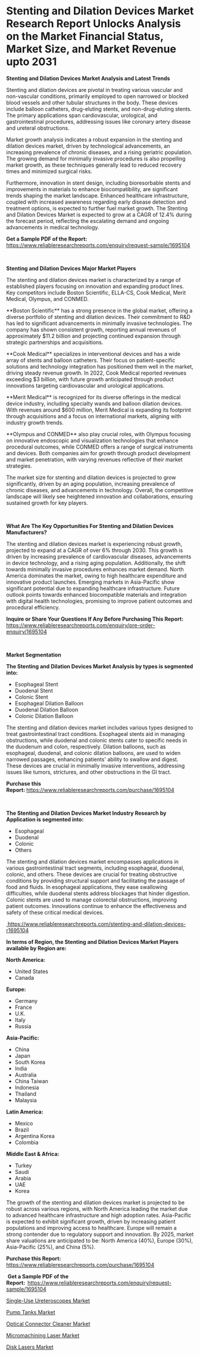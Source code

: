 <p><h1>Stenting and Dilation Devices Market Research Report Unlocks Analysis on the Market Financial Status, Market Size, and Market Revenue upto 2031</h1></p><p><strong>Stenting and Dilation Devices Market Analysis and Latest Trends</strong></p>
<p><p>Stenting and dilation devices are pivotal in treating various vascular and non-vascular conditions, primarily employed to open narrowed or blocked blood vessels and other tubular structures in the body. These devices include balloon catheters, drug-eluting stents, and non-drug-eluting stents. The primary applications span cardiovascular, urological, and gastrointestinal procedures, addressing issues like coronary artery disease and ureteral obstructions.</p><p>Market growth analysis indicates a robust expansion in the stenting and dilation devices market, driven by technological advancements, an increasing prevalence of chronic diseases, and a rising geriatric population. The growing demand for minimally invasive procedures is also propelling market growth, as these techniques generally lead to reduced recovery times and minimized surgical risks.</p><p>Furthermore, innovation in stent design, including bioresorbable stents and improvements in materials to enhance biocompatibility, are significant trends shaping the market landscape. Enhanced healthcare infrastructure, coupled with increased awareness regarding early disease detection and treatment options, is expected to further fuel market growth. The Stenting and Dilation Devices Market is expected to grow at a CAGR of 12.4% during the forecast period, reflecting the escalating demand and ongoing advancements in medical technology.</p></p>
<p><strong>Get a Sample PDF of the Report:&nbsp;</strong> <a href="https://www.reliableresearchreports.com/enquiry/request-sample/1695104?utm_campaign=83&utm_medium=2&utm_source=Github&utm_content=ia&utm_term=17122024&utm_id=stenting-and-dilation-devices">https://www.reliableresearchreports.com/enquiry/request-sample/1695104</a></p>
<p>&nbsp;</p>
<p><strong>Stenting and Dilation Devices Major Market Players</strong></p>
<p><p>The stenting and dilation devices market is characterized by a range of established players focusing on innovation and expanding product lines. Key competitors include Boston Scientific, ELLA-CS, Cook Medical, Merit Medical, Olympus, and CONMED.</p><p>**Boston Scientific** has a strong presence in the global market, offering a diverse portfolio of stenting and dilation devices. Their commitment to R&D has led to significant advancements in minimally invasive technologies. The company has shown consistent growth, reporting annual revenues of approximately $11.2 billion and projecting continued expansion through strategic partnerships and acquisitions.</p><p>**Cook Medical** specializes in interventional devices and has a wide array of stents and balloon catheters. Their focus on patient-specific solutions and technology integration has positioned them well in the market, driving steady revenue growth. In 2022, Cook Medical reported revenues exceeding $3 billion, with future growth anticipated through product innovations targeting cardiovascular and urological applications.</p><p>**Merit Medical** is recognized for its diverse offerings in the medical device industry, including specialty wands and balloon dilation devices. With revenues around $600 million, Merit Medical is expanding its footprint through acquisitions and a focus on international markets, aligning with industry growth trends.</p><p>**Olympus and CONMED** also play crucial roles, with Olympus focusing on innovative endoscopic and visualization technologies that enhance procedural outcomes, while CONMED offers a range of surgical instruments and devices. Both companies aim for growth through product development and market penetration, with varying revenues reflective of their market strategies.</p><p>The market size for stenting and dilation devices is projected to grow significantly, driven by an aging population, increasing prevalence of chronic diseases, and advancements in technology. Overall, the competitive landscape will likely see heightened innovation and collaborations, ensuring sustained growth for key players.</p></p>
<p>&nbsp;</p>
<p><strong>What Are The Key Opportunities For Stenting and Dilation Devices Manufacturers?</strong></p>
<p><p>The stenting and dilation devices market is experiencing robust growth, projected to expand at a CAGR of over 6% through 2030. This growth is driven by increasing prevalence of cardiovascular diseases, advancements in device technology, and a rising aging population. Additionally, the shift towards minimally invasive procedures enhances market demand. North America dominates the market, owing to high healthcare expenditure and innovative product launches. Emerging markets in Asia-Pacific show significant potential due to expanding healthcare infrastructure. Future outlook points towards enhanced biocompatible materials and integration with digital health technologies, promising to improve patient outcomes and procedural efficiency.</p></p>
<p><strong>Inquire or Share Your Questions If Any Before Purchasing This Report:</strong> <a href="https://www.reliableresearchreports.com/enquiry/pre-order-enquiry/1695104?utm_campaign=83&utm_medium=2&utm_source=Github&utm_content=ia&utm_term=17122024&utm_id=stenting-and-dilation-devices">https://www.reliableresearchreports.com/enquiry/pre-order-enquiry/1695104</a></p>
<p>&nbsp;</p>
<p><strong>Market Segmentation</strong></p>
<p><strong>The Stenting and Dilation Devices Market Analysis by types is segmented into:</strong></p>
<p><ul><li>Esophageal Stent</li><li>Duodenal Stent</li><li>Colonic Stent</li><li>Esophageal Dilation Balloon</li><li>Duodenal Dilation Balloon</li><li>Colonic Dilation Balloon</li></ul></p>
<p><p>The stenting and dilation devices market includes various types designed to treat gastrointestinal tract conditions. Esophageal stents aid in managing obstructions, while duodenal and colonic stents cater to specific needs in the duodenum and colon, respectively. Dilation balloons, such as esophageal, duodenal, and colonic dilation balloons, are used to widen narrowed passages, enhancing patients' ability to swallow and digest. These devices are crucial in minimally invasive interventions, addressing issues like tumors, strictures, and other obstructions in the GI tract.</p></p>
<p><strong>Purchase this Report:&nbsp;</strong><a href="https://www.reliableresearchreports.com/purchase/1695104?utm_campaign=83&utm_medium=2&utm_source=Github&utm_content=ia&utm_term=17122024&utm_id=stenting-and-dilation-devices">https://www.reliableresearchreports.com/purchase/1695104</a></p>
<p>&nbsp;</p>
<p><strong>The Stenting and Dilation Devices Market Industry Research by Application is segmented into:</strong></p>
<p><ul><li>Esophageal</li><li>Duodenal</li><li>Colonic</li><li>Others</li></ul></p>
<p><p>The stenting and dilation devices market encompasses applications in various gastrointestinal tract segments, including esophageal, duodenal, colonic, and others. These devices are crucial for treating obstructive conditions by providing structural support and facilitating the passage of food and fluids. In esophageal applications, they ease swallowing difficulties, while duodenal stents address blockages that hinder digestion. Colonic stents are used to manage colorectal obstructions, improving patient outcomes. Innovations continue to enhance the effectiveness and safety of these critical medical devices.</p></p>
<p><a href="https://www.reliableresearchreports.com/stenting-and-dilation-devices-r1695104?utm_campaign=83&utm_medium=2&utm_source=Github&utm_content=ia&utm_term=17122024&utm_id=stenting-and-dilation-devices">&nbsp;https://www.reliableresearchreports.com/stenting-and-dilation-devices-r1695104</a></p>
<p><strong>In terms of Region, the Stenting and Dilation Devices Market Players available by Region are:</strong></p>
<p>
    <p> <strong> North America: </strong>
        <ul>
            <li>United States</li>
            <li>Canada</li>
        </ul>
        </p> 
    <p> <strong> Europe: </strong>
        <ul>
            <li>Germany</li>
            <li>France</li>
            <li>U.K.</li>
            <li>Italy</li>
            <li>Russia</li>
        </ul>
        </p> 
    <p> <strong> Asia-Pacific: </strong>
        <ul>
            <li>China</li>
            <li>Japan</li>
            <li>South Korea</li>
            <li>India</li>
            <li>Australia</li>
            <li>China Taiwan</li>
            <li>Indonesia</li>
            <li>Thailand</li>
            <li>Malaysia</li>
        </ul>
        </p> 
    <p> <strong> Latin America: </strong>
        <ul>
            <li>Mexico</li>
            <li>Brazil</li>
            <li>Argentina Korea</li>
            <li>Colombia</li>
        </ul>
        </p> 
    <p> <strong> Middle East & Africa: </strong>
        <ul>
            <li>Turkey</li>
            <li>Saudi</li>
            <li>Arabia</li>
            <li>UAE</li>
            <li>Korea</li>
        </ul>
    </p>
    </p>
<p><p>The growth of the stenting and dilation devices market is projected to be robust across various regions, with North America leading the market due to advanced healthcare infrastructure and high adoption rates. Asia-Pacific is expected to exhibit significant growth, driven by increasing patient populations and improving access to healthcare. Europe will remain a strong contender due to regulatory support and innovation. By 2025, market share valuations are anticipated to be: North America (40%), Europe (30%), Asia-Pacific (25%), and China (5%).</p></p>
<p><strong>Purchase this Report: </strong><a href="https://www.reliableresearchreports.com/purchase/1695104?utm_campaign=83&utm_medium=2&utm_source=Github&utm_content=ia&utm_term=17122024&utm_id=stenting-and-dilation-devices">https://www.reliableresearchreports.com/purchase/1695104</a></p>
<p>&nbsp;<strong>Get a Sample PDF of the Report:&nbsp;&nbsp;</strong><a href="https://www.reliableresearchreports.com/enquiry/request-sample/1695104?utm_campaign=83&utm_medium=2&utm_source=Github&utm_content=ia&utm_term=17122024&utm_id=stenting-and-dilation-devices">https://www.reliableresearchreports.com/enquiry/request-sample/1695104</a></p>
<p><strong></strong></p>
<p><p><a href="https://github.com/mharielmesa/Market-Research-Report-List-5/blob/main/single-use-ureteroscopes-market.md?utm_campaign=83&utm_medium=2&utm_source=Github&utm_content=ia&utm_term=17122024&utm_id=stenting-and-dilation-devices">Single-Use Ureteroscopes Market</a></p><p><a href="https://www.linkedin.com/pulse/global-pump-tanks-market-focus-product-type-verticalhorizontal-pouqf?utm_campaign=83&utm_medium=2&utm_source=Github&utm_content=ia&utm_term=17122024&utm_id=stenting-and-dilation-devices">Pump Tanks Market</a></p><p><a href="https://www.linkedin.com/pulse/optical-connector-cleaner-market-overview-regional-outlook-competitive-rhqbf?utm_campaign=83&utm_medium=2&utm_source=Github&utm_content=ia&utm_term=17122024&utm_id=stenting-and-dilation-devices">Optical Connector Cleaner Market</a></p><p><a href="https://www.linkedin.com/pulse/micromachining-laser-market-size-revenue-growth-projected-wy8hf?utm_campaign=83&utm_medium=2&utm_source=Github&utm_content=ia&utm_term=17122024&utm_id=stenting-and-dilation-devices">Micromachining Laser Market</a></p><p><a href="https://www.linkedin.com/pulse/global-disk-lasers-market-opportunities-forecast-period-from-6w6tf?utm_campaign=83&utm_medium=2&utm_source=Github&utm_content=ia&utm_term=17122024&utm_id=stenting-and-dilation-devices">Disk Lasers Market</a></p></p>